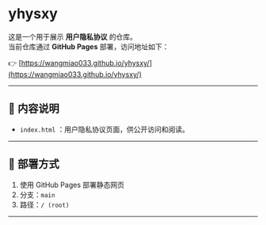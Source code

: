# yhysxy

这是一个用于展示 **用户隐私协议** 的仓库。  
当前仓库通过 **GitHub Pages** 部署，访问地址如下：

👉 [https://wangmiao033.github.io/yhysxy/](https://wangmiao033.github.io/yhysxy/)

---

## 📄 内容说明
- `index.html` ：用户隐私协议页面，供公开访问和阅读。  

---

## 🚀 部署方式
1. 使用 GitHub Pages 部署静态网页  
2. 分支：`main`  
3. 路径：`/ (root)`  

---
